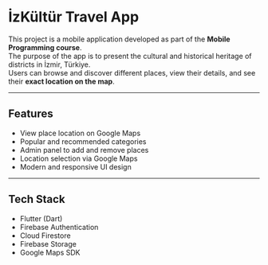 # İzKültür Travel App 

This project is a mobile application developed as part of the **Mobile Programming course**.  
The purpose of the app is to present the cultural and historical heritage of districts in İzmir, Türkiye.  
Users can browse and discover different places, view their details, and see their **exact location on the map**.
 
 

---

## Features

- View place location on Google Maps
- Popular and recommended categories
- Admin panel to add and remove places
- Location selection via Google Maps
- Modern and responsive UI design
  

---

## Tech Stack

- Flutter (Dart)  
- Firebase Authentication  
- Cloud Firestore  
- Firebase Storage  
- Google Maps SDK  

